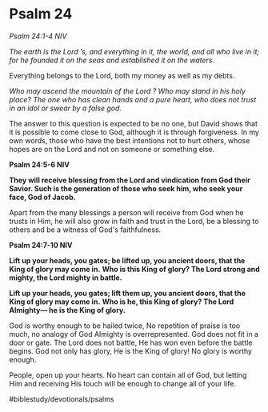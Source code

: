 # Psalm 24
*Psalm 24:1-4 NIV*

*The earth is the Lord ’s, and everything in it, the world, and all who live in it; for he founded it on the seas and established it on the waters.*

Everything belongs to the Lord, both my money as well as my debts.

*Who may ascend the mountain of the Lord ? Who may stand in his holy place? The one who has clean hands and a pure heart, who does not trust in an idol or swear by a false god.*

The answer to this question is expected to be no one, but David shows that it is possible to come close to God, although it is through forgiveness. In my own words, those who have the best intentions not to hurt others, whose hopes are on the Lord and not on someone or something else.

**Psalm 24:5-6 NIV**

**They will receive blessing from the Lord and vindication from God their Savior. Such is the generation of those who seek him, who seek your face, God of Jacob.**

Apart from the many blessings a person will receive from God when he trusts in Him, he will also grow in faith and trust in the Lord, be a blessing to others and be a witness of God's faithfulness.

**Psalm 24:7-10 NIV**

**Lift up your heads, you gates; be lifted up, you ancient doors, that the King of glory may come in.**
**Who is this King of glory? The Lord strong and mighty, the Lord mighty in battle.**

**Lift up your heads, you gates; lift them up, you ancient doors, that the King of glory may come in.**
**Who is he, this King of glory? The Lord Almighty— he is the King of glory.**

God is worthy enough to be hailed twice, No repetition of praise is too much, no analogy of God Almighty is overrepresented. God does not fit in a door or gate. The Lord does not battle, He has won even before the battle begins.
God not only has glory, He is the King of glory! No glory is worthy enough.

People, open up your hearts. No heart can contain all of God, but letting Him and receiving His touch will be enough to change all of your life.

#biblestudy/devotionals/psalms